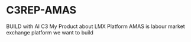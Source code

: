 # C3REP-AMAS
BUILD with AI C3 My Product about LMX Platform
AMAS is labour market exchange platform we want to build
